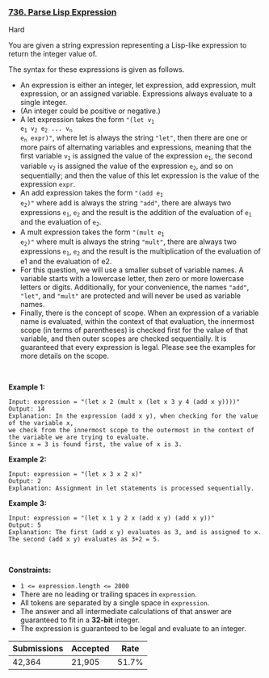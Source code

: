### [736. Parse Lisp Expression](https://leetcode.com/problems/parse-lisp-expression/description/)

Hard

You are given a string expression representing a Lisp-like expression to return the integer value of.

The syntax for these expressions is given as follows.

*   An expression is either an integer, let expression, add expression, mult expression, or an assigned variable. Expressions always evaluate to a single integer.
*   (An integer could be positive or negative.)
*   A let expression takes the form <code>"(let v<sub>1</sub> e<sub>1</sub> v<sub>2</sub> e<sub>2</sub> ... v<sub>n</sub> e<sub>n</sub> expr)"</code>, where let is always the string `` "let" ``, then there are one or more pairs of alternating variables and expressions, meaning that the first variable <code>v<sub>1</sub></code> is assigned the value of the expression <code>e<sub>1</sub></code>, the second variable <code>v<sub>2</sub></code> is assigned the value of the expression <code>e<sub>2</sub></code>, and so on sequentially; and then the value of this let expression is the value of the expression `` expr ``.
*   An add expression takes the form <code>"(add e<sub>1</sub> e<sub>2</sub>)"</code> where add is always the string `` "add" ``, there are always two expressions <code>e<sub>1</sub></code>, <code>e<sub>2</sub></code> and the result is the addition of the evaluation of <code>e<sub>1</sub></code> and the evaluation of <code>e<sub>2</sub></code>.
*   A mult expression takes the form <code>"(mult e<sub>1</sub> e<sub>2</sub>)"</code> where mult is always the string `` "mult" ``, there are always two expressions <code>e<sub>1</sub></code>, <code>e<sub>2</sub></code> and the result is the multiplication of the evaluation of e1 and the evaluation of e2.
*   For this question, we will use a smaller subset of variable names. A variable starts with a lowercase letter, then zero or more lowercase letters or digits. Additionally, for your convenience, the names `` "add" ``, `` "let" ``, and `` "mult" `` are protected and will never be used as variable names.
*   Finally, there is the concept of scope. When an expression of a variable name is evaluated, within the context of that evaluation, the innermost scope (in terms of parentheses) is checked first for the value of that variable, and then outer scopes are checked sequentially. It is guaranteed that every expression is legal. Please see the examples for more details on the scope.

 

<strong class="example">Example 1:</strong>

```
Input: expression = "(let x 2 (mult x (let x 3 y 4 (add x y))))"
Output: 14
Explanation: In the expression (add x y), when checking for the value of the variable x,
we check from the innermost scope to the outermost in the context of the variable we are trying to evaluate.
Since x = 3 is found first, the value of x is 3.
```

<strong class="example">Example 2:</strong>

```
Input: expression = "(let x 3 x 2 x)"
Output: 2
Explanation: Assignment in let statements is processed sequentially.
```

<strong class="example">Example 3:</strong>

```
Input: expression = "(let x 1 y 2 x (add x y) (add x y))"
Output: 5
Explanation: The first (add x y) evaluates as 3, and is assigned to x.
The second (add x y) evaluates as 3+2 = 5.
```

 

__Constraints:__

*   `` 1 <= expression.length <= 2000 ``
*   There are no leading or trailing spaces in `` expression ``.
*   All tokens are separated by a single space in `` expression ``.
*   The answer and all intermediate calculations of that answer are guaranteed to fit in a __32-bit__ integer.
*   The expression is guaranteed to be legal and evaluate to an integer.

| Submissions    | Accepted     | Rate   |
| -------------- | ------------ | ------ |
| 42,364 | 21,905 | 51.7% |